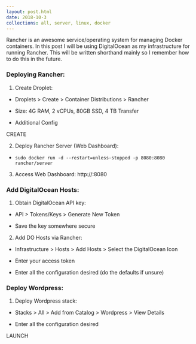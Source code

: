 ```yaml
---
layout: post.html
date: 2018-10-3
collections: all, server, linux, docker
---
```



Rancher is an awesome service/operating system for managing Docker containers. In this post I will be using DigitalOcean as my infrastructure for running Rancher. This will be written shorthand mainly so I remember how to do this in the future.



### Deploying Rancher:

1. Create Droplet:

- Droplets > Create > Container Distributions > Rancher

- Size: 4G RAM, 2 vCPUs, 80GB SSD, 4 TB Transfer

- Additional Config

CREATE


2. Deploy Rancher Server (Web Dashboard):

- `sudo docker run -d --restart=unless-stopped -p 8080:8080 rancher/server`


3. Access Web Dashboard: http://<ip>:8080



### Add DigitalOcean Hosts: 


1. Obtain DigitalOcean API key:

- API > Tokens/Keys > Generate New Token

- Save the key somewhere secure


2. Add DO Hosts via Rancher:

- Infrastructure > Hosts > Add Hosts > Select the DigitalOcean Icon

- Enter your access token

- Enter all the configuration desired (do the defaults if unsure)



### Deploy Wordpress:

1. Deploy Wordpress stack:

- Stacks > All > Add from Catalog > Wordpress > View Details

- Enter all the configuration desired

LAUNCH



